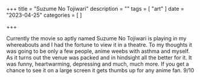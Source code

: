 +++
title = "Suzume No Tojiwari"
description = ""
tags = [
 "art"
]
date = "2023-04-25"
categories = [
]

+++

Currently the movie so aptly named Suzume No Tojiwari is playing in my whereabouts and I had the fortune to view it in a theatre. To my thoughts it was going to be only a few people, anime weebs with asthma and myself. As it turns out the venue was packed and in hindsight all the better for it. It was funny, heartwarming, depressing and much, much more. If you get a chance to see it on a large screen it gets thumbs up for any anime fan. 9/10


